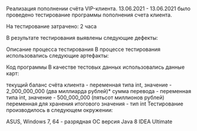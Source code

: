 Реализация пополнении счёта VIP-клиента.
13.06.2021 - 13.06.2021 было проведено тестирование программы пополнения счета клиента.

На тестирование затрачено: 2 часа

В результате тестирования выявлены следующие дефекты:

[](https://github.com/nastyabutyugina/java-2.1/issues/1#issue-1045766280 "issue")

Описание процесса тестирования
В процессе тестирования использовались следующие артефакты:

Код программы
В качестве тестовых данных использовались данные карт:

текущий баланс счёта клиента - переменная типа int, значение - 2_000_000_000 (два миллиарда рублей)*
сумма перевода - переменная типа int, значение - 500_000_000 (пятьсот миллионов рублей)
переменная для хранения итогового значения - тип int
Тестирование производилось в следующем окружении:

ASUS, Windows 7, 64 - разрядная ОС
версия Java 8
IDEA Ultimate
